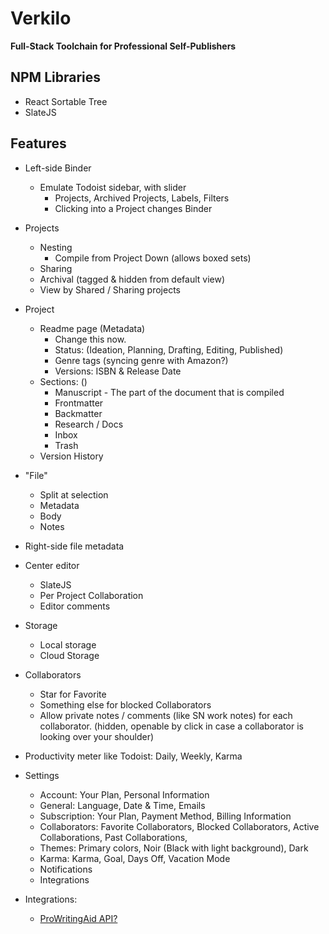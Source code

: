 # Verkilo

**Full-Stack Toolchain for Professional Self-Publishers**

## NPM Libraries

* React Sortable Tree
* SlateJS

## Features

* Left-side Binder
  - Emulate Todoist sidebar, with slider
    - Projects, Archived Projects, Labels, Filters
    - Clicking into a Project changes Binder
* Projects
  - Nesting
    - Compile from Project Down (allows boxed sets)
  - Sharing
  - Archival (tagged & hidden from default view)
  - View by Shared / Sharing projects
* Project
  - Readme page (Metadata)
    - Change this now.
    - Status: (Ideation, Planning, Drafting, Editing, Published)
    - Genre tags (syncing genre with Amazon?)
    - Versions: ISBN & Release Date
  - Sections: ()
    - Manuscript - The part of the document that is compiled
    - Frontmatter
    - Backmatter
    - Research / Docs
    - Inbox
    - Trash
  - Version History
* "File"
  - Split at selection
  - Metadata
  - Body
  - Notes
* Right-side file metadata
* Center editor
  - SlateJS
  - Per Project Collaboration
  - Editor comments
* Storage
  * Local storage
  * Cloud Storage
* Collaborators
  - Star for Favorite
  - Something else for blocked Collaborators
  - Allow private notes / comments (like SN work notes) for each collaborator. (hidden, openable by click in case a collaborator is looking over your shoulder)

* Productivity meter like Todoist: Daily, Weekly, Karma
* Settings
  - Account: Your Plan, Personal Information
  - General: Language, Date & Time, Emails
  - Subscription: Your Plan, Payment Method, Billing Information
  - Collaborators: Favorite Collaborators, Blocked Collaborators, Active Collaborations, Past Collaborations,
  - Themes: Primary colors, Noir (Black with light background), Dark
  - Karma: Karma, Goal, Days Off, Vacation Mode
  - Notifications
  - Integrations
* Integrations:
  - [ProWritingAid API?](https://prowritingaid.com/en/App/API)
